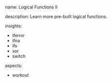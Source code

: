 name: Logical Functions II

description: Learn more pre-built logical functions.

insights:
  - iferror
  - ifna
  - ifs
  - xor
  - switch

aspects:
  - workout